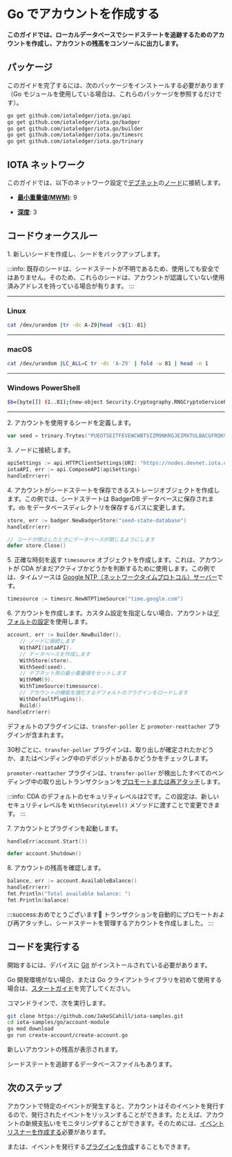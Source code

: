 # Go でアカウントを作成する
<!-- # Create an account in Go -->

**このガイドでは、ローカルデータベースでシードステートを追跡するためのアカウントを作成し、アカウントの残高をコンソールに出力します。**
<!-- **In this guide, you create an account to keep track of your seed state in a local database and print your account's balance to the console.** -->

## パッケージ
<!-- ## Packages -->

このガイドを完了するには、次のパッケージをインストールする必要があります（Go モジュールを使用している場合は、これらのパッケージを参照するだけです）。
<!-- To complete this guide, you need to install the following packages (if you're using Go modules, you just need to reference these packages): -->

```bash
go get github.com/iotaledger/iota.go/api
go get github.com/iotaledger/iota.go/badger
go get github.com/iotaledger/iota.go/builder
go get github.com/iotaledger/iota.go/timesrc
go get github.com/iotaledger/iota.go/trinary
```

## IOTA ネットワーク
<!-- ## IOTA network -->

このガイドでは、以下のネットワーク設定で[デブネット](root://getting-started/0.1/network/iota-networks.md#devnet)の[ノード](root://getting-started/0.1/network/nodes.md)に接続します。
<!-- In this guide, we connect to a node on the [Devnet](root://getting-started/0.1/network/iota-networks.md#devnet) with the following network settings: -->

- **[最小重量値(MWM)](root://getting-started/0.1/network/minimum-weight-magnitude.md)**: 9
<!-- - **[Minimum weight magnitude](root://getting-started/0.1/network/minimum-weight-magnitude.md)**: 9 -->

- **[深度](root://getting-started/0.1/transactions/depth.md)**: 3
<!-- - **[Depth](root://getting-started/0.1/transactions/depth.md)**: 3 -->

## コードウォークスルー
<!-- ## Code walkthrough -->

1\. 新しいシードを作成し、シードをバックアップします。
<!-- 1\. Create a new seed and back it up -->

:::info:
既存のシードは、シードステートが不明であるため、使用しても安全ではありません。そのため、これらのシードは、アカウントが認識していない使用済みアドレスを持っている場合が有ります。
:::
<!-- :::info: -->
<!-- Existing seeds are not safe to use because their state is unknown. As such, these seeds may have spent addresses that the account is not aware of. -->
<!-- ::: -->

--------------------
### Linux
```bash
cat /dev/urandom |tr -dc A-Z9|head -c${1:-81}
```
---
### macOS
```bash
cat /dev/urandom |LC_ALL=C tr -dc 'A-Z9' | fold -w 81 | head -n 1
```
---
### Windows PowerShell
```bash
$b=[byte[]] (1..81);(new-object Security.Cryptography.RNGCryptoServiceProvider).GetBytes($b);-join($b|%{[char[]] (65..90+57..57)[$_%27]})
```
--------------------

2\. アカウントを使用するシードを定義します。
<!-- 2\. Define the seed that your account will use -->

```go
var seed = trinary.Trytes("PUEOTSEITFEVEWCWBTSIZM9NKRGJEIMXTULBACGFRQK9IMGICLBKW9TTEVSDQMGWKBXPVCBMMCXWMNPDX")
```

3\. ノードに接続します。
<!-- 3\. Connect to a node -->

```go
apiSettings := api.HTTPClientSettings{URI: "https://nodes.devnet.iota.org:443"}
iotaAPI, err := api.ComposeAPI(apiSettings)
handleErr(err)
```

4\. アカウントがシードステートを保存できるストレージオブジェクトを作成します。この例では、シードステートは BadgerDB データベースに保存されます。`db` をデータベースディレクトリを保存するパスに変更します。
<!-- 4\. Create a storage object to which the account can save the seed state. In this example, the seed state is stored in a BadgerDB database. Change `db` to the path where you want to save the database directory. -->

```go
store, err := badger.NewBadgerStore("seed-state-database")
handleErr(err)

// コードが停止したときにデータベースが閉じるようにします
defer store.Close()
```

5\. 正確な時刻を返す `timesource` オブジェクトを作成します。これは、アカウントが CDA がまだアクティブかどうかを判断するために使用します。この例では、タイムソースは [Google NTP（ネットワークタイムプロトコル）サーバー](https://developers.google.com/time/faq)です。
<!-- 5\. Create a `timesource` object that returns an accurate time, which the account will use to decide if your CDAs are still active. In this example, the time source is a [Google NTP (network time protocol) server](https://developers.google.com/time/faq). -->

```go
timesource := timesrc.NewNTPTimeSource("time.google.com")
```

6\. アカウントを作成します。カスタム設定を指定しない場合、アカウントは[デフォルトの設定](https://github.com/iotaledger/iota.go/blob/master/.docs/iota.go/reference/account_default_settings.md)を使用します。
<!-- 6\. Build your account. If you don't specify any custom settings, the account uses the [defaults](https://github.com/iotaledger/iota.go/blob/master/.docs/iota.go/reference/account_default_settings.md). -->

```go
account, err := builder.NewBuilder().
    // ノードに接続します
    WithAPI(iotaAPI).
    // データベースを作成します
    WithStore(store).
    WithSeed(seed).
    // デブネット用の最小重量値をセットします
    WithMWM(9).
    WithTimeSource(timesource).
    // アカウントの機能を強化するデフォルトのプラグインをロードします
    WithDefaultPlugins().
    Build()
handleErr(err)
```

デフォルトのプラグインには、`transfer-poller` と `promoter-reattacher` プラグインが含まれます。
<!-- The default plugins include the `transfer-poller` and the `promoter-reattacher` plugins. -->

30秒ごとに、`transfer-poller` プラグインは、取り出しが確定されたかどうか、またはペンディング中のデポジットがあるかどうかをチェックします。
<!-- Every 30 seconds, the `transfer-poller` plugin checks whether withdrawals have been confirmed or whether any deposits are pending. -->

`promoter-reattacher` プラグインは、`transfer-poller` が検出したすべてのペンディング中の取り出しトランザクションを[プロモートまたは再アタッチ](root://getting-started/0.1/transactions/reattach-rebroadcast-promote.md)します。
<!-- The `promoter-reattacher` plugin [promotes or reattaches](root://getting-started/0.1/transactions/reattach-rebroadcast-promote.md) any pending withdrawal transactions that the `transfer-poller` finds. -->

:::info:
CDA のデフォルトのセキュリティレベルは2です。この設定は、新しいセキュリティレベルを `WithSecurityLevel()` メソッドに渡すことで変更できます。
:::
<!-- :::info: -->
<!-- The default security level for CDAs is 2. You can change this setting by passing a new security level to the `WithSecurityLevel()` method. -->
<!-- ::: -->

7\. アカウントとプラグインを起動します。
<!-- 7\. Start the account and the plugins -->

```go
handleErr(account.Start())

defer account.Shutdown()
```

8\. アカウントの残高を確認します。
<!-- 8\. Check your account's balance -->

```go
balance, err := account.AvailableBalance()
handleErr(err)
fmt.Println("Total available balance: ")
fmt.Println(balance)
```

:::success:おめでとうございます:tada:
トランザクションを自動的にプロモートおよび再アタッチし、シードステートを管理するアカウントを作成しました。
:::
<!-- :::success:Congratulations! :tada: -->
<!-- You've created an account that will automatically promote and reattach transactions as well as manage the state of your seed. -->
<!-- ::: -->

## コードを実行する
<!-- ## Run the code -->

開始するには、デバイスに [Git](https://git-scm.com/book/en/v2/Getting-Started-Installing-Git) がインストールされている必要があります。
<!-- To get started you need [Git](https://git-scm.com/book/en/v2/Getting-Started-Installing-Git) installed on your device. -->

Go 開発環境がない場合、または Go クライアントライブラリを初めて使用する場合は、[スタートガイド](../../getting-started/go-quickstart.md)を完了してください。
<!-- If you don't have a Go development environment, or if this is your first time using the Go client library, complete our [getting started guide](../../getting-started/go-quickstart.md). -->

コマンドラインで、次を実行します。
<!-- In the command-line, do the following: -->

```bash
git clone https://github.com/JakeSCahill/iota-samples.git
cd iota-samples/go/account-module
go mod download
go run create-account/create-account.go
```
新しいアカウントの残高が表示されます。
<!-- You should see the balance of your new account. -->

シードステートを追跡するデータベースファイルもあります。
<!-- You'll also have a database file that keeps track of your seed state. -->

## 次のステップ
<!-- ## Next steps -->

アカウントで特定のイベントが発生すると、アカウントはそのイベントを発行するので、発行されたイベントをリッスンすることができます。たとえば、アカウントの新規支払いをモニタリングすることができます。そのためには、[イベントリスナーを作成する](../go/listen-to-events.md)必要があります。
<!-- After certain events happen in your account, it emits them, and allows you to listen for them. For example, you may want to monitor your account for new payments. To do so, you need to [create an event listener](../go/listen-to-events.md). -->

または、イベントを発行する[プラグインを作成](../go/create-plugin.md)することもできます。
<!-- Or, you can [create a plugin](../go/create-plugin.md) that also emits events. -->
